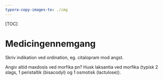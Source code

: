```yaml
---
typora-copy-images-to: ./img
---
```


[TOC]

# Medicingennemgang

Skriv indikation ved ordination, eg. citalopram mod angst.

Angiv altid maxdosis ved morfika pn?
Husk laksantia ved morfika (typisk 2 slags, 1 peristaltik (bisacodyl) og 1 osmotisk (lactulose)).

